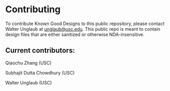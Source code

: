 # Contributing

To contribute Known Good Designs to this public repository, please contact Walter Unglaub at <unglaub@usc.edu>. This public repo is meant to contain design files that are either sanitized or otherwise NDA-insensitive.

## Current contributors:
Qiaochu Zhang (USC)

Subhajit Dutta Chowdhury (USC)

Walter Unglaub (USC)
